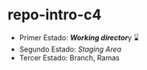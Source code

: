 # repo-intro-c4

- Primer Estado: ***Working director***y :hourglass:
- Segundo Estado: *Staging Area*
- Tercer Estado: Branch, Ramas
